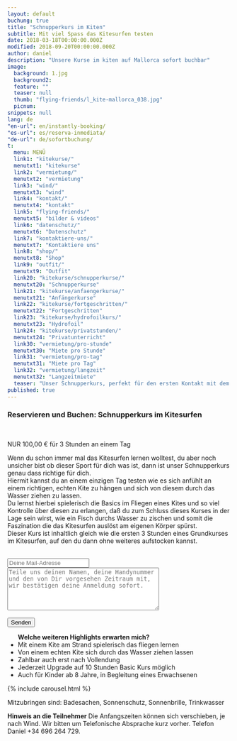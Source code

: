 ```yaml
---
layout: default
buchung: true
title: "Schnupperkurs im Kiten"
subtitle: Mit viel Spass das Kitesurfen testen
date: 2018-03-18T00:00:00.000Z
modified: 2018-09-20T00:00:00.000Z
author: daniel
description: "Unsere Kurse im kiten auf Mallorca sofort buchbar"
image: 
  background: 1.jpg
  background2:
  feature: ""
  teaser: null
  thumb: "flying-friends/l_kite-mallorca_038.jpg"
  picnum: 
snippets: null
lang: de
"en-url": en/instantly-booking/
"es-url": es/reserva-inmediata/
"de-url": de/sofortbuchung/
t: 
  menu: MENÜ
  link1: "kitekurse/"
  menutxt1: "kitekurse"
  link2: "vermietung/"
  menutxt2: "vermietung"
  link3: "wind/"
  menutxt3: "wind"
  link4: "kontakt/"
  menutxt4: "kontakt"
  link5: "flying-friends/"
  menutxt5: "bilder & videos"
  link6: "datenschutz/"
  menutxt6: "Datenschutz"
  link7: "kontaktiere-uns/"
  menutxt7: "Kontaktiere uns"
  link8: "shop/"
  menutxt8: "Shop"
  link9: "outfit/"
  menutxt9: "Outfit"
  link20: "kitekurse/schnupperkurse/"
  menutxt20: "Schnupperkurse"
  link21: "kitekurse/anfaengerkurse/"
  menutxt21: "Anfängerkurse"
  link22: "kitekurse/fortgeschritten/"
  menutxt22: "Fortgeschritten"
  link23: "kitekurse/hydrofoilkurs/"
  menutxt23: "Hydrofoil"
  link24: "kitekurse/privatstunden/"
  menutxt24: "Privatunterricht"
  link30: "vermietung/pro-stunde"
  menutxt30: "Miete pro Stunde"
  link31: "vermietung/pro-tag"
  menutxt31: "Miete pro Tag"
  link32: "vermietung/langzeit"
  menutxt32: "Langzeitmiete"
  teaser: "Unser Schnupperkurs, perfekt für den ersten Kontakt mit dem Kitesurf"
published: true
---
```


<div id="bookingKitContainer"></div>
<script src="https://eu5.bookingkit.de/bkscript.js.php?cw=a03e5048263685b2ea6fd19deb2b34a8&e=3615f83ea415c3fbec86b9877a5050aa"></script>
<noscript>
<h3>Reservieren und Buchen: Schnupperkurs im Kitesurfen</h3>
<br>
 
NUR 100,00 € für 3 Stunden an einem Tag<br>

Wenn du schon immer mal das Kitesurfen lernen wolltest, du aber noch unsicher bist ob dieser Sport für dich was ist, dann ist unser Schnupperkurs genau dass richtige für dich.<br>
Hiermit kannst du an einem einzigen Tag testen wie es sich anfühlt an einem richtigen, echten Kite zu hängen und sich von diesem durch das Wasser ziehen zu lassen.<br>
Du lernst hierbei spielerisch die Basics im Fliegen eines Kites und so viel Kontrolle über diesen zu erlangen, daß du zum Schluss dieses Kurses in der Lage sein wirst, wie ein Fisch durchs Wasser zu zischen und somit die Faszination die das Kitesurfen auslöst am eigenen Körper spürst.<br>
Dieser Kurs ist inhaltlich gleich wie die ersten 3 Stunden eines Grundkurses im Kitesurfen, auf den du dann ohne weiteres aufstocken kannst.<br><br>

<div class="item">
<form method="POST" action="https://formspree.io/team@kite-mallorca.com">
  <input type="email" name="_replyto" placeholder="Deine Mail-Adresse" required>
  <input type="hidden" name="_subject" value="Reservierungsanfrage für einen Schnupperkurs">
  <textarea name="body" cols="40" rows="6" placeholder="Teile uns deinen Namen, deine Handynummer und den von Dir vorgesehen Zeitraum mit, wir bestätigen deine Anmeldung sofort."></textarea>
  <span></span><br><br>
  <input type="hidden" name="_next" value="{{ site.url }}/de/danke">
  <input type="submit" value="Senden">
</form>
<ul><span><strong>Welche weiteren Highlights erwarten mich?</strong></span>
  <li>Mit einem Kite am Strand spielerisch das fliegen lernen</li>
  <li>Von einem echten Kite sich durch das Wasser ziehen lassen</li>
  <li>Zahlbar auch erst nach Vollendung</li>
  <li>Jederzeit Upgrade auf 10 Stunden Basic Kurs möglich</li>
  <li>Auch für Kinder ab 8 Jahre, in Begleitung eines Erwachsenen</li>
</ul>
</div>

{% include carousel.html %}

<span>Mitzubringen sind:
Badesachen, Sonnenschutz, Sonnenbrille, Trinkwasser</span><br>

<span><strong>Hinweis an die Teilnehmer</strong>
Die Anfangszeiten können sich verschieben, je nach Wind. Wir bitten um Telefonische Absprache kurz vorher. Telefon Daniel +34 696 264 729.</span><br><br><br><br>  
</noscript>